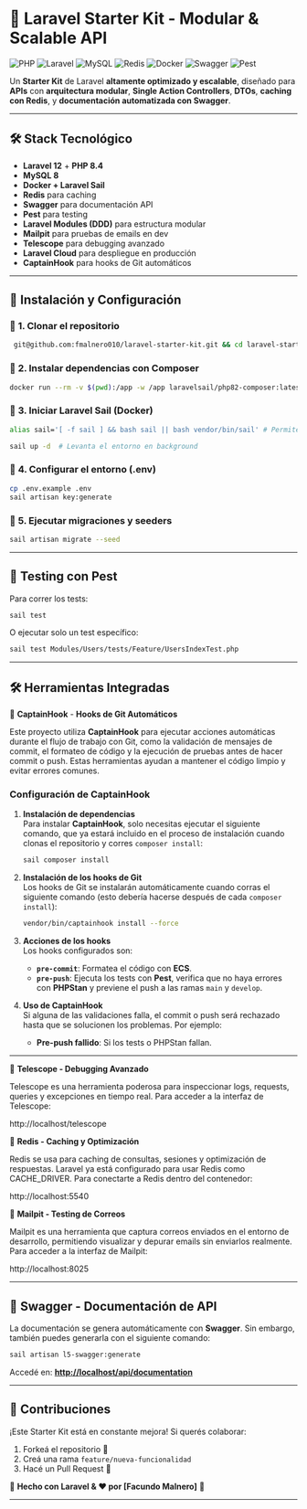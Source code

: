 # 🚀 Laravel Starter Kit - Modular & Scalable API

![PHP](https://img.shields.io/badge/PHP-8.4-blue?style=flat&logo=php) ![Laravel](https://img.shields.io/badge/Laravel-12-red?style=flat&logo=laravel) ![MySQL](https://img.shields.io/badge/MySQL-8.0-blue?style=flat&logo=mysql) ![Redis](https://img.shields.io/badge/Redis-Enabled-orange?style=flat&logo=redis) ![Docker](https://img.shields.io/badge/Docker-Sail-blue?style=flat&logo=docker) ![Swagger](https://img.shields.io/badge/Swagger-Enabled-brightgreen?style=flat&logo=swagger) ![Pest](https://img.shields.io/badge/Testing-Pest-purple?style=flat&logo=php)

Un **Starter Kit** de Laravel **altamente optimizado y escalable**, diseñado para **APIs** con **arquitectura modular**, **Single Action Controllers**, **DTOs**, **caching con Redis**, y **documentación automatizada con Swagger**.

---

## 🛠️ **Stack Tecnológico**

- **Laravel 12** + **PHP 8.4**
- **MySQL 8**
- **Docker + Laravel Sail**
- **Redis** para caching
- **Swagger** para documentación API
- **Pest** para testing
- **Laravel Modules (DDD)** para estructura modular
- **Mailpit** para pruebas de emails en dev
- **Telescope** para debugging avanzado
- **Laravel Cloud** para despliegue en producción
- **CaptainHook** para hooks de Git automáticos

---

## 🚀 **Instalación y Configuración**

### 🔹 **1. Clonar el repositorio**
```bash
 git@github.com:fmalnero010/laravel-starter-kit.git && cd laravel-starter-kit
```

### 🔹 **2. Instalar dependencias con Composer**
```bash
docker run --rm -v $(pwd):/app -w /app laravelsail/php82-composer:latest composer install
```

### 🔹 **3. Iniciar Laravel Sail (Docker)**
```bash
alias sail='[ -f sail ] && bash sail || bash vendor/bin/sail' # Permite usar sail como comando en vez de ./vendor/bin/sail

sail up -d  # Levanta el entorno en background
```

### 🔹 **4. Configurar el entorno (.env)**
```bash
cp .env.example .env
sail artisan key:generate
```

### 🔹 **5. Ejecutar migraciones y seeders**
```bash
sail artisan migrate --seed
```

---

## 🧪 **Testing con Pest**
Para correr los tests:
```bash
sail test
```
O ejecutar solo un test específico:
```bash
sail test Modules/Users/tests/Feature/UsersIndexTest.php
```

---

## 🛠️ Herramientas Integradas

🔹 **CaptainHook** - **Hooks de Git Automáticos**

Este proyecto utiliza **CaptainHook** para ejecutar acciones automáticas durante el flujo de trabajo con Git, como la validación de mensajes de commit, el formateo de código y la ejecución de pruebas antes de hacer commit o push. Estas herramientas ayudan a mantener el código limpio y evitar errores comunes.

### **Configuración de CaptainHook**

1. **Instalación de dependencias**  
   Para instalar **CaptainHook**, solo necesitas ejecutar el siguiente comando, que ya estará incluido en el proceso de instalación cuando clonas el repositorio y corres `composer install`:

   ```bash
   sail composer install
   ```

2. **Instalación de los hooks de Git**  
   Los hooks de Git se instalarán automáticamente cuando corras el siguiente comando (esto debería hacerse después de cada `composer install`):

   ```bash
   vendor/bin/captainhook install --force
   ```

3. **Acciones de los hooks**  
   Los hooks configurados son:
    - **`pre-commit`**: Formatea el código con **ECS**.
    - **`pre-push`**: Ejecuta los tests con **Pest**, verifica que no haya errores con **PHPStan** y previene el push a las ramas `main` y `develop`.

4. **Uso de CaptainHook**  
   Si alguna de las validaciones falla, el commit o push será rechazado hasta que se solucionen los problemas. Por ejemplo:
    - **Pre-push fallido**: Si los tests o PHPStan fallan.

---

🔹 **Telescope - Debugging Avanzado**

Telescope es una herramienta poderosa para inspeccionar logs, requests, queries y excepciones en tiempo real. Para acceder a la interfaz de Telescope:

http://localhost/telescope

🔹 **Redis - Caching y Optimización**

Redis se usa para caching de consultas, sesiones y optimización de respuestas. Laravel ya está configurado para usar Redis como CACHE_DRIVER. Para conectarte a Redis dentro del contenedor:

http://localhost:5540

🔹 **Mailpit - Testing de Correos**

Mailpit es una herramienta que captura correos enviados en el entorno de desarrollo, permitiendo visualizar y depurar emails sin enviarlos realmente. Para acceder a la interfaz de Mailpit:

http://localhost:8025

---

## 📄 **Swagger - Documentación de API**
La documentación se genera automáticamente con **Swagger**.
Sin embargo, también puedes generarla con el siguiente comando:
```bash
sail artisan l5-swagger:generate
```
Accedé en: **[http://localhost/api/documentation](http://localhost/api/documentation)**

---

## 🎯 **Contribuciones**
¡Este Starter Kit está en constante mejora! Si querés colaborar:
1. Forkeá el repositorio 🍴
2. Creá una rama `feature/nueva-funcionalidad`
3. Hacé un Pull Request 📌

🚀 **Hecho con Laravel & ❤️ por [Facundo Malnero]** 🚀

---
